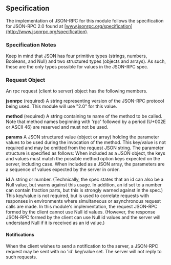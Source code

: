 
Specification
-------------

The implementation of JSON-RPC for this module follows the specification for JSON-RPC 2.0 found at
[www.jsonrpc.org/specification](http://www.jsonrpc.org/specification).


### Specification Notes

Keep in mind that JSON has four primitive types (strings, numbers, Booleans, and Null) and two
structured types (objects and arrays). As such, these are the only types possible for values in the
JSON-RPC spec.

### Request Object

An rpc request (client to server) object has the following members.

**jsonrpc** (required) A string representing version of the JSON-RPC protocol being used. This module will use
"2.0" for this value.

**method** (required) A string containing te name of the method to be called. Note that method names
beginning with 'rpc' followed by a period (U+002E or ASCII 46) are reserved and must not be used.

**params** A JSON structured value (object or array) holding the parameter values to be used during
the invocation of the method. This key/value is not required and may be omitted from the request
JSON string. The parameter structure is specified as follows: When included as a JSON object, the
keys and values must match the possible method option keys expected on the server, including case.
When included as a JSON array, the parameters are a sequence of values expected by the server in
order.

**id** A string or number. (Technically, the spec states that an id can also be a Null value, but
warns against this usage. In addition, an id set to a number can contain fraction parts, but this is
strongly warned against in the spec.) This key/value is not required, but is used to correlate
requests with responses in environments where simultaneous or asynchronous request calls are made.
In this module's implementation, the request JSON-RPC formed by the client cannot use Null id
values. (However, the response JSON-RPC formed by the client can use Null id values and the server
will understand Null if it is received as an id value.)

#### Notifications

When the client wishes to send a notification to the server, a JSON-RPC request may be sent with no
'id' key/value set. The server will not reply to such requests.


